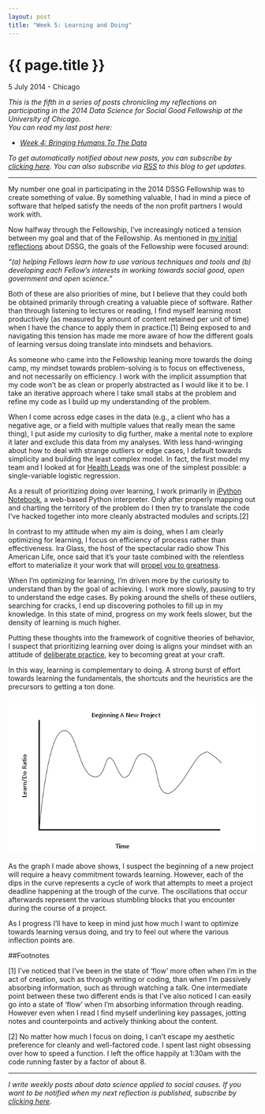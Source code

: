 ```yaml
---
layout: post
title: "Week 5: Learning and Doing"
---
```


{{ page.title }}
================

<p class="meta">5 July 2014 - Chicago</p>

*This is the fifth in a series of posts chronicling my reflections on participating in the 2014 Data Science for Social Good Fellowship at the University of Chicago.*  
*You can read my last post here:*

- [*Week 4: Bringing Humans To The Data*](http://www.carlshan.com/2014/06/30/dssg-week4.html)

*To get automatically notified about new posts, you can subscribe by [clicking here](https://carlshan.wufoo.com/forms/join-other-readers/). You can also subscribe via [RSS](http://feeds.feedburner.com/carlshan) to this blog to get updates.*

------

My number one goal in participating in the 2014 DSSG Fellowship was to create something of value. By something valuable, I had in mind a piece of software that helped satisfy the needs of the non profit partners I would work with.

Now halfway through the Fellowship, I’ve increasingly noticed a tension between my goal and that of the Fellowship. As mentioned in [my initial reflections](http://carlshan.com/2014/06/08/dssg-week1.html) about DSSG, the goals of the Fellowship were focused around:

*“(a) helping Fellows learn how to use various techniques and tools and (b) developing each Fellow’s interests in working towards social good, open government and open science.”*

Both of these are also priorities of mine, but I believe that they could both be obtained primarily through creating a valuable piece of software. Rather than through listening to lectures or reading, I find myself learning most productively (as measured by amount of content retained per unit of time) when I have the chance to apply them in practice.[1] Being exposed to and navigating this tension has made me more aware of how the different goals of learning versus doing translate into mindsets and behaviors.

As someone who came into the Fellowship leaning more towards the doing camp, my mindset towards problem-solving is to focus on effectiveness, and not necessarily on efficiency. I work with the implicit assumption that my code won’t be as clean or properly abstracted as I would like it to be. I take an iterative approach where I take small stabs at the problem and refine my code as I build up my understanding of the problem.

When I come across edge cases in the data (e.g., a client who has a negative age, or a field with multiple values that really mean the same thing), I put aside my curiosity to dig further, make a mental note to explore it later and exclude this data from my analyses. With less hand-wringing about how to deal with strange outliers or edge cases, I default towards simplicity and building the least complex model. In fact, the first model my team and I looked at for [Health Leads](https://healthleadsusa.org/) was one of the simplest possible: a single-variable logistic regression.

As a result of prioritizing doing over learning, I work primarily in [iPython Notebook](http://ipython.org/notebook.html), a web-based Python interpreter. Only after properly mapping out and charting the territory of the problem do I then try to translate the code I’ve hacked together into more cleanly abstracted modules and scripts.[2]

In contrast to my attitude when my aim is doing, when I am clearly optimizing for learning, I focus on efficiency of process rather than effectiveness. Ira Glass, the host of the spectacular radio show This American Life, once said that it’s your taste combined with the relentless effort to materialize it your work that will [propel you to greatness](http://www.goodreads.com/quotes/309485-nobody-tells-this-to-people-who-are-beginners-i-wish).

When I’m optimizing for learning, I’m driven more by the curiosity to understand than by the goal of achieving. I work more slowly, pausing to try to understand the edge cases. By poking around the shells of these outliers, searching for cracks, I end up discovering potholes to fill up in my knowledge. In this state of mind, progress on my work feels slower, but the density of learning is much higher.

Putting these thoughts into the framework of cognitive theories of behavior, I suspect that prioritizing learning over doing is aligns your mindset with an attitude of [deliberate practice](http://en.wikipedia.org/wiki/Practice_(learning_method)), key to becoming great at your craft. 

In this way, learning is complementary to doing. A strong burst of effort towards learning the fundamentals, the shortcuts and the heuristics are the precursors to getting a ton done.

![The Learning/Doing Curve](/images/learning_curve.png)

As the graph I made above shows, I suspect the beginning of a new project will require a heavy commitment towards learning. However, each of the dips in the curve represents a cycle of work that attempts to meet a project deadline happening at the trough of the curve. The oscillations that occur afterwards represent the various stumbling blocks that you encounter during the course of a project.

As I progress I’ll have to keep in mind just how much I want to optimize towards learning versus doing, and try to feel out where the various inflection points are.

##Footnotes

[1] I’ve noticed that I’ve been in the state of ‘flow’ more often when I’m in the act of creation, such as through writing or coding, than when I’m passively absorbing information, such as through watching a talk. One intermediate point between these two different ends is that I’ve also noticed I can easily go into a state of ‘flow’ when I’m absorbing information through reading. However even when I read I find myself underlining key passages, jotting notes and counterpoints and actively thinking about the content.

[2] No matter how much I focus on doing, I can’t escape my aesthetic preference for cleanly and well-factored code. I spent last night obsessing over how to speed a function. I left the office happily at 1:30am with the code running faster by a factor of about 8.

----

*I write weekly posts about data science applied to social causes. If you want to be notified when my next reflection is published, subscribe by [clicking here](https://carlshan.wufoo.com/forms/join-other-readers/).*

